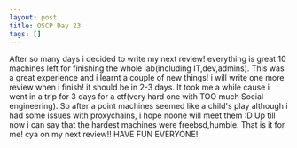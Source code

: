 ```yaml
---
layout: post
title: OSCP Day 23
tags: []
---
```

After so many days i decided to write my next review! everything is great 10 machines left for finishing the whole lab(including IT,dev,admins). This was a great experience and i learnt a couple of new things! i will write one more review when i finish! it should be in 2-3 days. It took me a while cause i went in a trip for 3 days for a ctf(very hard one with TOO much Social engineering). So after a point machines seemed like a child's play although i had some issues with proxychains, i hope noone will meet them :D Up till now i can say that the hardest machines were freebsd,humble. That is it for me! cya on my next review!! HAVE FUN EVERYONE!
